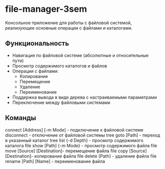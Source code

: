 # file-manager-3sem

Консольное приложение для работы с файловой системой, реализующее основные операции с файлами и каталогами.

## Функциональность

- Навигация по файловой системе (абсолютные и относительные пути)
- Просмотр содержимого каталогов и файлов
- Операции с файлами:
  - Копирование
  - Перемещение
  - Удаление
  - Переименование
- Поддержка вывода в виде дерева с настраиваемыми параметрами
- Переключение между файловыми системами

## Команды

connect [Address] [-m Mode] - подключение к файловой системе
disconnect - отключение от файловой системы
tree goto [Path] - переход в указанный каталог
tree list {-d Depth} - просмотр содержимого каталога
file show [Path] {-m Mode} - просмотр содержимого файла
file move [Source] [Destination]- перемещение файла
file copy [Source] [Destination]- копирование файла
file delete [Path] - удаление файла
file rename [Path] [Name] - переименование файла

